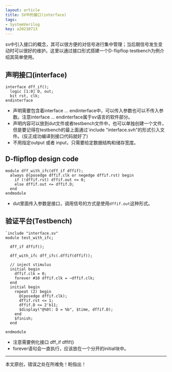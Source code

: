 ```yaml
---
layout: article
title: SV中的接口(interface)
tags: 
- SystemVerilog
key: a20210713
---
```


sv中引入接口的概念，其可以很方便的对信号进行集中管理；当后期信号发生变动时可以很好的维护。这里以通过接口形式搭建一个D-flipflop testbench为例介绍其简单使用。

<!--more-->

## 声明接口(interface)

```
interface dff_if();
  logic [1:0] D, out;
  bit rst, clk;
endinterface
```

* 声明需要包含着interface ... endinterface中，可以传入参数也可以不传入参数。注意interface ... endinterface属于sv语言的软件部分。
* 声明内容可以放到dut文件或者testbench文件中，也可以单独创建一个文件，但是要记得在testbench的最上面通过`include "interface.svh"的形式引入文件。(反正成功编译到接口代码就好了)
* 不用指定output 或者 input，只需要给定数据结构和储存宽度。


## D-flipflop design code

```
module dff_with_ifc(dff_if dffif); 
  always @(posedge dffif.clk or negedge dffif.rst) begin
    if (!dffif.rst) dffif.out <= 0;
    else dffif.out <= dffif.D;
  end 
endmodule
```

* dut里面传入参数是接口，调用信号的方式是使用`dffif.out`这种形式。

## 验证平台(Testbench)

```
`include "interface.sv"
module test_with_ifc;
  
  dff_if dffif();
  
  dff_with_ifc dff_ifc(.dffif(dffif));
  
  // inject stimulus
  initial begin
    dffif.clk = 0;
    forever #10 dffif.clk = ~dffif.clk;
  end
  initial begin
    repeat (2) begin
      @(posedge dffif.clk);
      dffif.rst <= 1;
      dffif.D <= 2'b11;
      $display("@%0t: D = %b", $time, dffif.D);
    end
    $finish;
  end
  
endmodule
```

* 注意需要例化接口 dff_if dffif()
* forever语句会一直执行，应该放在一个分开的initial块中。

---
本文原创，错误之处在所难免！盼指出！
